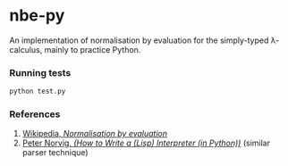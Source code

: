 # nbe-py

An implementation of normalisation by evaluation for the simply-typed &lambda;-calculus, mainly to practice Python.

### Running tests

```bash
python test.py
```

### References

1. [Wikipedia, *Normalisation by evaluation*](https://en.wikipedia.org/wiki/Normalisation_by_evaluation)
2. [Peter Norvig, *(How to Write a (Lisp) Interpreter (in Python))*](https://norvig.com/lispy.html) (similar parser technique)

